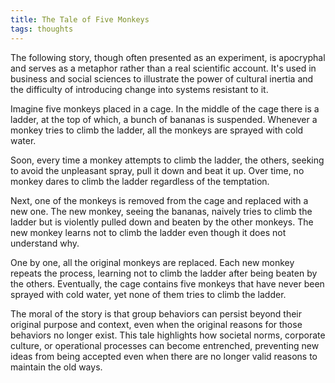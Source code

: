 ```yaml
---
title: The Tale of Five Monkeys
tags: thoughts
---
```


The following story, though often presented as an experiment, is apocryphal and serves as 
a metaphor rather than a real scientific account. It's used in business and social sciences to 
illustrate the power of cultural inertia and the difficulty of introducing change into systems 
resistant to it.

Imagine five monkeys placed in a cage. In the middle of the cage there is a ladder, at the top of 
which, a bunch of bananas is suspended. Whenever a monkey tries to climb the ladder, 
all the monkeys are sprayed with cold water.

Soon, every time a monkey attempts to climb the ladder, the others, seeking to avoid the unpleasant 
spray, pull it down and beat it up. Over time, no monkey dares to climb the ladder regardless of 
the temptation.

Next, one of the monkeys is removed from the cage and replaced with a new one. The new monkey, 
seeing the bananas, naively tries to climb the ladder but is violently pulled down and beaten by 
the other monkeys. The new monkey learns not to climb the ladder even though it does not 
understand why.

One by one, all the original monkeys are replaced. Each new monkey repeats the process, learning 
not to climb the ladder after being beaten by the others. Eventually, the cage contains five 
monkeys that have never been sprayed with cold water, yet none of them tries to climb the ladder.

The moral of the story is that group behaviors can persist beyond their original purpose and 
context, even when the original reasons for those behaviors no longer exist. This tale highlights 
how societal norms, corporate culture, or operational processes can become entrenched, preventing 
new ideas from being accepted even when there are no longer valid reasons to maintain the old ways.

